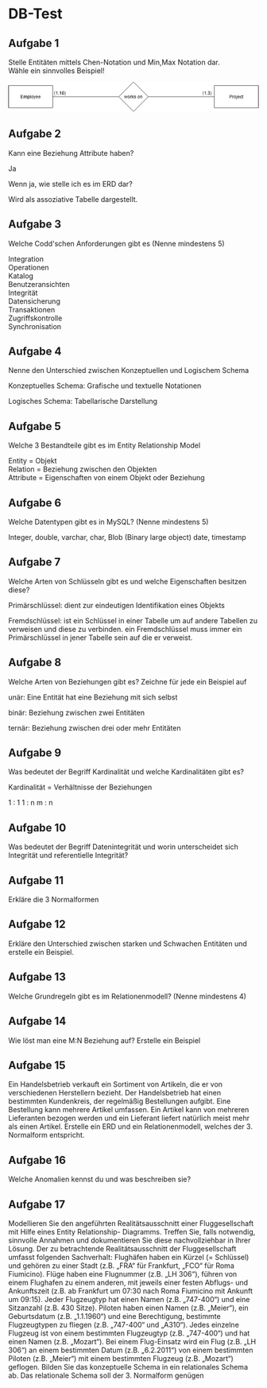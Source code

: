 # DB-Test
## Aufgabe 1
Stelle Entitäten mittels Chen-Notation und Min,Max Notation dar.<br>
Wähle ein sinnvolles Beispiel!

![](Aufgabe1.png)

## Aufgabe 2
Kann eine Beziehung Attribute haben?

Ja

Wenn ja, wie stelle ich es im ERD dar?

Wird als assoziative Tabelle dargestellt.
## Aufgabe 3
Welche Codd'schen Anforderungen gibt es (Nenne mindestens 5)

Integration<br>
Operationen<br>
Katalog <br>
Benutzeransichten<br>
Integrität<br>
Datensicherung<br>
Transaktionen<br>
Zugriffskontrolle<br>
Synchronisation

  
## Aufgabe 4
Nenne den Unterschied zwischen Konzeptuellen und Logischem Schema

Konzeptuelles Schema: Grafische und textuelle Notationen

Logisches Schema: Tabellarische Darstellung

## Aufgabe 5
Welche 3 Bestandteile gibt es im Entity Relationship Model

Entity = Objekt <br>
Relation = Beziehung zwischen den Objekten<br>
Attribute = Eigenschaften von einem Objekt oder Beziehung<br>
## Aufgabe 6
Welche Datentypen gibt es in MySQL? (Nenne mindestens 5)

Integer, double, varchar, char, Blob (Binary large object) date, timestamp
## Aufgabe 7
Welche Arten von Schlüsseln gibt es und welche Eigenschaften besitzen diese?

Primärschlüssel: dient zur eindeutigen Identifikation eines Objekts

Fremdschlüssel: ist ein Schlüssel in einer Tabelle um auf andere Tabellen zu verweisen und diese zu verbinden. ein Fremdschlüssel muss immer ein Primärschlüssel in jener Tabelle sein auf die er verweist.
## Aufgabe 8
Welche Arten von Beziehungen gibt es? Zeichne für jede ein Beispiel auf


unär: Eine Entität hat eine Beziehung mit sich selbst


binär: Beziehung zwischen zwei Entitäten


ternär: Beziehung zwischen drei oder mehr Entitäten


## Aufgabe 9
Was bedeutet der Begriff Kardinalität und welche Kardinalitäten gibt es?

Kardinalität = Verhältnisse der Beziehungen

1 : 1
1 : n
m : n

## Aufgabe 10
Was bedeutet der Begriff Datenintegrität und worin unterscheidet sich Integrität und referentielle Integrität?
## Aufgabe 11
Erkläre die 3 Normalformen
## Aufgabe 12
Erkläre den Unterschied zwischen starken und Schwachen Entitäten und erstelle ein Beispiel.
## Aufgabe 13
Welche Grundregeln gibt es im Relationenmodell? (Nenne mindestens 4)
## Aufgabe 14
Wie löst man eine M:N Beziehung auf? Erstelle ein Beispiel
## Aufgabe 15
Ein Handelsbetrieb verkauft ein Sortiment von Artikeln, die er von verschiedenen Herstellern bezieht. Der Handelsbetrieb hat einen bestimmten Kundenkreis, der regelmäßig Bestellungen aufgibt. Eine Bestellung kann mehrere Artikel umfassen. Ein Artikel kann von mehreren Lieferanten bezogen werden und ein Lieferant liefert natürlich meist mehr als einen Artikel. Erstelle ein ERD und ein Relationenmodell, welches der 3. Normalform entspricht.
## Aufgabe 16
Welche Anomalien kennst du und was beschreiben sie?
## Aufgabe 17
Modellieren Sie den angeführten Realitätsausschnitt einer Fluggesellschaft mit Hilfe eines Entity Relationship- Diagramms. Treffen Sie, falls notwendig, sinnvolle Annahmen und dokumentieren Sie diese nachvollziehbar in Ihrer Lösung. Der zu betrachtende Realitätsausschnitt der Fluggesellschaft umfasst folgenden
Sachverhalt:
Flughäfen haben ein Kürzel (= Schlüssel) und gehören zu einer Stadt (z.B. „FRA“ für Frankfurt, „FCO“ für Roma Fiumicino).
Flüge haben eine Flugnummer (z.B. „LH 306“), führen von einem Flughafen zu einem anderen, mit jeweils einer festen Abflugs- und Ankunftszeit (z.B. ab Frankfurt um 07:30 nach Roma Fiumicino mit Ankunft um 09:15).
Jeder Flugzeugtyp hat einen Namen (z.B. „747-400“) und eine Sitzanzahl (z.B. 430 Sitze).
Piloten haben einen Namen (z.B. „Meier“), ein Geburtsdatum (z.B. „1.1.1960“) und eine Berechtigung, bestimmte Flugzeugtypen zu fliegen (z.B. „747-400“ und „A310“).
Jedes einzelne Flugzeug ist von einem bestimmten Flugzeugtyp (z.B. „747-400“) und hat einen Namen (z.B. „Mozart“).
Bei einem Flug-Einsatz wird ein Flug (z.B. „LH 306“) an einem bestimmten Datum (z.B. „6.2.2011“) von einem bestimmten Piloten (z.B. „Meier“) mit einem bestimmten Flugzeug (z.B. „Mozart“) geflogen.
Bilden Sie das konzeptuelle Schema in ein relationales Schema ab. Das relationale Schema soll der 3. Normalform genügen
